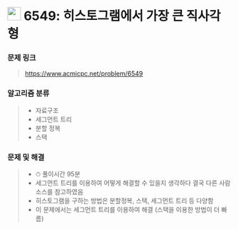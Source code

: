 # <img src="https://d2gd6pc034wcta.cloudfront.net/tier/16.svg" width="30">  6549: 히스토그램에서 가장 큰 직사각형

### 문제 링크

> https://www.acmicpc.net/problem/6549



### 알고리즘 분류

>- 자료구조
>- 세그먼트 트리
>- 분할 정복
>- 스택



### 문제 및 해결

>- ⏱ 풀이시간 95분
>- 세그먼트 트리를 이용하여 어떻게 해결할 수 있을지 생각하다 결국 다른 사람 소스를 참고하였음
>- 히스토그램을 구하는 방법은 분할정복, 스택, 세그먼트 트리 등 다양함
>- 이 문제에서는 세그먼트 트리를 이용하여 해결 (스택을 이용한 방법이 더 빠름)
